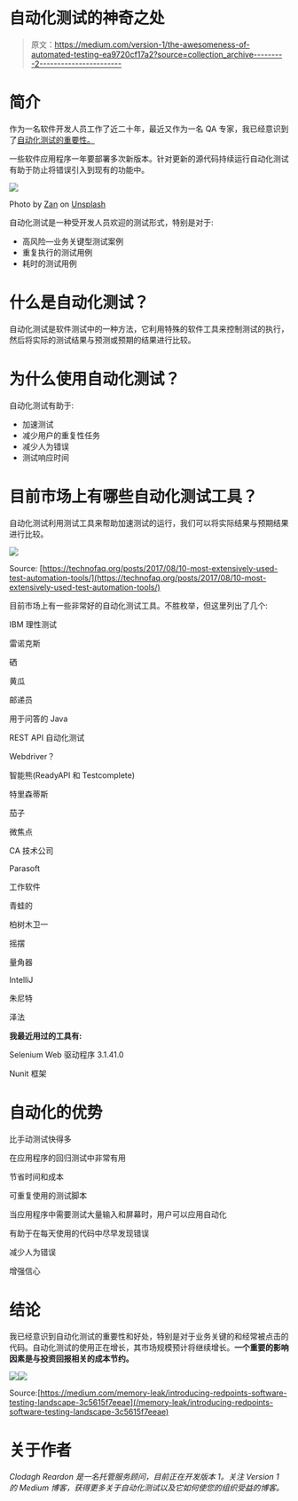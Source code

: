 # 自动化测试的神奇之处

> 原文：<https://medium.com/version-1/the-awesomeness-of-automated-testing-ea9720cf17a2?source=collection_archive---------2----------------------->

# **简介**

作为一名软件开发人员工作了近二十年，最近又作为一名 QA 专家，我已经意识到了[自动化测试的重要性。](https://www.version1.com/it-service/erp/maximise/automatedtesting/)

一些软件应用程序一年要部署多次新版本。针对更新的源代码持续运行自动化测试有助于防止将错误引入到现有的功能中。

![](img/e6e2e1f6ebd7f3091847b2647a3e9b35.png)

Photo by [Zan](https://unsplash.com/@zanilic?utm_source=medium&utm_medium=referral) on [Unsplash](https://unsplash.com?utm_source=medium&utm_medium=referral)

自动化测试是一种受开发人员欢迎的测试形式，特别是对于:

*   高风险—业务关键型测试案例
*   重复执行的测试用例
*   耗时的测试用例

# **什么是**自动化测试？

自动化测试是软件测试中的一种方法，它利用特殊的软件工具来控制测试的执行，然后将实际的测试结果与预测或预期的结果进行比较。

# **为什么使用**自动化测试？

自动化测试有助于:

*   加速测试
*   减少用户的重复性任务
*   减少人为错误
*   测试响应时间

# **目前市场上有哪些自动化测试工具？**

自动化测试利用测试工具来帮助加速测试的运行，我们可以将实际结果与预期结果进行比较。

![](img/dd6bb6bdf79a783917fffb6b604c96e8.png)

Source: [https://technofaq.org/posts/2017/08/10-most-extensively-used-test-automation-tools/](https://technofaq.org/posts/2017/08/10-most-extensively-used-test-automation-tools/)

目前市场上有一些非常好的自动化测试工具。不胜枚举，但这里列出了几个:

IBM 理性测试

雷诺克斯

硒

黄瓜

邮递员

用于问答的 Java

REST API 自动化测试

Webdriver？

智能熊(ReadyAPI 和 Testcomplete)

特里森蒂斯

茄子

微焦点

CA 技术公司

Parasoft

工作软件

青蛙的

柏树木卫一

摇摆

量角器

IntelliJ

朱尼特

泽法

**我最近用过的工具有:**

Selenium Web 驱动程序 3.1.41.0

Nunit 框架

# **自动化的优势**

比手动测试快得多

在应用程序的回归测试中非常有用

节省时间和成本

可重复使用的测试脚本

当应用程序中需要测试大量输入和屏幕时，用户可以应用自动化

有助于在每天使用的代码中尽早发现错误

减少人为错误

增强信心

# **结论**

我已经意识到自动化测试的重要性和好处，特别是对于业务关键的和经常被点击的代码。自动化测试的使用正在增长，其市场规模预计将继续增长。**一个重要的影响因素是与投资回报相关的成本节约。**

![](img/ab53ac822c52191b89503261d67e1d9d.png)![](img/3b43c2670b6cede5e4ed1348bf3a3a27.png)

Source:[https://medium.com/memory-leak/introducing-redpoints-software-testing-landscape-3c5615f7eeae](/memory-leak/introducing-redpoints-software-testing-landscape-3c5615f7eeae)

# 关于作者

*Clodagh Reardon 是一名托管服务顾问，目前正在开发版本 1。关注 Version 1 的 Medium 博客，获得更多关于自动化测试以及它如何使您的组织受益的博客。*